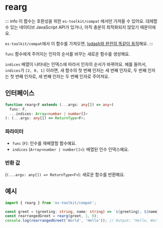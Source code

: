 # rearg

::: info
이 함수는 호환성을 위한 `es-toolkit/compat` 에서만 가져올 수 있어요. 대체할 수 있는 네이티브 JavaScript API가 있거나, 아직 충분히 최적화되지 않았기 때문이에요.

`es-toolkit/compat`에서 이 함수를 가져오면, [lodash와 완전히 똑같이 동작](../../../compatibility.md)해요.
:::

`func` 함수에게 주어지는 인자의 순서를 바꾸는 새로운 함수를 생성해요.

`indices` 배열이 나타내는 인덱스에 따라서 인자의 순서가 바뀌어요. 예를 들어서, `indices`가 `[2, 0, 1]` 이라면, 새 함수의 첫 번째 인자는 세 번째 인자로, 두 번째 인자는 첫 번째 인자로, 세 번째 인자는 두 번째 인자로 주어져요.

## 인터페이스

```typescript
function rearg<F extends (...args: any[]) => any>(
  func: F,
  ...indices: Array<number | number[]>
): (...args: any[]) => ReturnType<F>;
```

### 파라미터

- `func` (`F`): 인수를 재배열할 함수예요.
- `indices` (`Array<number | number[]>`): 배열된 인수 인덱스예요.

### 반환 값

(`(...args: any[]) => ReturnType<F>`): 새로운 함수를 반환해요.

## 예시

```typescript
import { rearg } from 'es-toolkit/compat';

const greet = (greeting: string, name: string) => `${greeting}, ${name}!`;
const rearrangedGreet = rearg(greet, 1, 0);
console.log(rearrangedGreet('World', 'Hello')); // Output: "Hello, World!"
```
